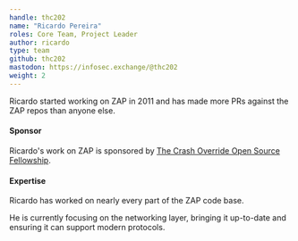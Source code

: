 ```yaml
---
handle: thc202
name: "Ricardo Pereira"
roles: Core Team, Project Leader
author: ricardo
type: team
github: thc202
mastodon: https://infosec.exchange/@thc202
weight: 2
---
```

Ricardo started working on ZAP in 2011 and has made more PRs against the ZAP repos than anyone else.

#### Sponsor

Ricardo's work on ZAP is sponsored by [The Crash Override Open Source Fellowship](https://crashoverride.com?zap=web).

#### Expertise

Ricardo has worked on nearly every part of the ZAP code base.

He is currently focusing on the networking layer, bringing it up-to-date and ensuring it can support modern protocols.
